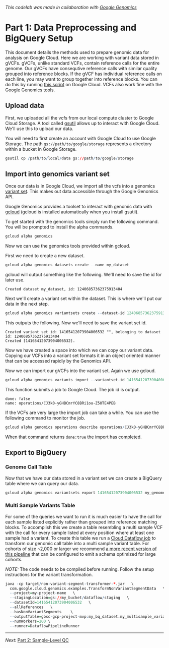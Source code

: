 <!-- R Markdown Documentation, DO NOT EDIT THE PLAIN MARKDOWN VERSION OF THIS FILE -->

<!-- Copyright 2015 Stanford University All rights reserved. -->

<!-- Licensed under the Apache License, Version 2.0 (the "License"); -->
<!-- you may not use this file except in compliance with the License. -->
<!-- You may obtain a copy of the License at -->

<!--     http://www.apache.org/licenses/LICENSE-2.0 -->

<!-- Unless required by applicable law or agreed to in writing, software -->
<!-- distributed under the License is distributed on an "AS IS" BASIS, -->
<!-- WITHOUT WARRANTIES OR CONDITIONS OF ANY KIND, either express or implied. -->
<!-- See the License for the specific language governing permissions and -->
<!-- limitations under the License. -->

*This codelab was made in collaboration with [Google Genomics](https://github.com/googlegenomics)*

# Part 1: Data Preprocessing and BigQuery Setup

This document details the methods used to prepare genomic data for analysis on Google Cloud.  Here we are working with variant data stored in gVCFs.  gVCFs, unlike standard VCFs, contain reference calls for the entire genome.  Our gVCFs have consequtive reference calls with similar quality grouped into reference blocks.  If the gVCF has individual reference calls on each line, you may want to group together into reference blocks.  You can do this by running [this script](https://github.com/StanfordBioinformatics/googva/blob/master/gvcf-mapper-cl.py) on Google Cloud.  VCFs also work fine with the Google Genomics tools.

## Upload data 
First, we uploaded all the vcfs from our local compute cluster to Google Cloud Storage.  A tool called [gsutil](https://cloud.google.com/storage/docs/gsutil) allows up to interact with Google Cloud.  We'll use this to upload our data.

You will need to first create an account with Google Cloud to use Google Storage.  The path `gs://path/to/google/storage` represents a directory within a bucket in Google Storage.

```r
gsutil cp /path/to/local/data gs://path/to/google/storage
```


## Import into genomics variant set
Once our data is in Google Cloud, we import all the vcfs into a genomics [variant set](https://cloud.google.com/genomics/v1/managing-variants).  This makes out data accessible through the Google Genomics API.

Google Genomics provides a toolset to interact with genomic data with [gcloud](https://cloud.google.com/sdk/gcloud/) (gcloud is installed automatically when you install gsutil).

To get started with the genomics tools simply run the following command.  You will be prompted to install the alpha commands.

```r
gcloud alpha genomics
```

Now we can use the genomics tools provided within gcloud.

First we need to create a new dataset.
```r
gcloud alpha genomics datasets create --name my_dataset
```

gcloud will output something like the following.  We'll need to save the id for later use.
```
Created dataset my_dataset, id: 12406857362375913404
```

Next we'll create a variant set within the dataset.  This is where we'll put our data in the next step.

```r
gcloud alpha genomics variantsets create --dataset-id 12406857362375913404
```
This outputs the following.  Now we'll need to save the variant set id.
```
Created variant set id: 14165412073904006532 "", belonging to dataset id: 12406857362375913404
Created [14165412073904006532].
```

Now we have created a space into which we can copy our variant data.  Copying our VCFs into a variant set formats it in an object oriented manner that can be accessed rapidly by the Genomics API.  


Now we can import our gVCFs into the variant set.  Again we use gcloud.

```r
gcloud alpha genomics variants import --variantset-id 14165412073904006532 --source-uris gs://path/to/google/storage*.vcf 
```

This function submits a job to Google Cloud.  The job id is output.
```
done: false
name: operations/CJ3k0-yGHBCmrYC8BRi1ou-Z5OTE4PEB
```

If the VCFs are very large the import job can take a while.  You can use the following command to monitor the job.

```r
gcloud alpha genomics operations describe operations/CJ3k0-yGHBCmrYC8BRi1ou-Z5OTE4PEB
```

When that command returns `done:true` the import has completed.

## Export to BigQuery

### Genome Call Table
Now that we have our data stored in a variant set we can create a BigQuery table where we can query our data.

```r
gcloud alpha genomics variantsets export 14165412073904006532 my_genome_calls_table --bigquery-dataset my_bq_dataset
```

### Multi Sample Variants Table
For some of the queries we want to run it is much easier to have the call for each sample listed explicitly rather than grouped into reference matching blocks.  To accomplish this we create a table resembling a multi sample VCF with the call for every sample listed at every position where at least one sample had a variant.  To create this table we run a [Cloud Dataflow job](https://github.com/StanfordBioinformatics/codelabs/tree/master/Java/PlatinumGenomes-variant-transformation) to transform our genomic call table into a multi sample variant table. For cohorts of size ~2,000 or larger we recommend
[a more recent version of this pipeline](https://github.com/googlegenomics/codelabs/tree/master/Java/PlatinumGenomes-variant-transformation)
that can be configured to emit a schema optimized for large cohorts.

*NOTE:* The code needs to be compiled before running.  Follow the setup instructions for the variant transformation.

```r
java -cp target/non-variant-segment-transformer-*.jar   \
  com.google.cloud.genomics.examples.TransformNonVariantSegmentData   \
  --project=my-project-name   \
  --stagingLocation=gs://my_bucket/dataflow/staging   \
  --datasetId=14165412073904006532   \
  --allReferences   \
  --hasNonVariantSegments    \
  --outputTable=gbsc-gcp-project-mvp:my_bq_dataset.my_multisample_variants_table \
  --numWorkers=200 \
  --runner=DataflowPipelineRunner
```
--------------------------------------------------------
_Next_: [Part 2: Sample-Level QC](./Sample-Level-QC.md)
